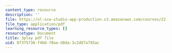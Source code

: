 ```yaml
---
content_type: resource
description: ''
file: https://ol-ocw-studio-app-production.s3.amazonaws.com/courses/22-01-introduction-to-nuclear-engineering-and-ionizing-radiation-fall-2016/0f375736f4b670aed8da3c2d67a793ac_HfRpkTG7Iow.pdf
file_type: application/pdf
learning_resource_types: []
resourcetype: Document
title: 3play pdf file
uid: 0f375736-f4b6-70ae-d8da-3c2d67a793ac
---
```

